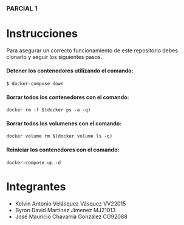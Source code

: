 ### PARCIAL 1

# Instrucciones

Para asegurar un correcto funcionamiento de este repositorio debes clonarlo y seguir los siguientes pasos.

#### Detener los contenedores utilizando el comando:
`$ docker-compose down`
#### Borrar todos los contenedores con el comando:
`docker rm -f $(docker ps -a -q)`
#### Borrar todos los volumenes con el comando:
`docker volume rm $(docker volume ls -q)`
#### Reiniciar los contenedores con el comando:
`docker-compose up -d`

# Integrantes

- Kelvin Antonio Velásquez Vásquez VV22015
- Byron David Martinez Jimenez MJ21013
- José Mauricio Chavarría González CG92088